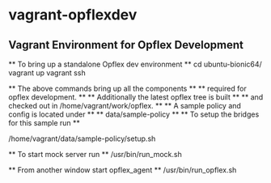 # vagrant-opflexdev
## Vagrant Environment for Opflex Development

** To bring up a standalone Opflex dev environment **
cd ubuntu-bionic64/
vagrant up
vagrant ssh

** The above commands bring up all the components **
** required for opflex development. **
** Additionally the latest opflex tree is built **
** and checked out in /home/vagrant/work/opflex. **
** A sample policy and config is located under **
** data/sample-policy **
** To setup the bridges for this sample run **

/home/vagrant/data/sample-policy/setup.sh

** To start mock server run **
/usr/bin/run_mock.sh

** From another window start opflex_agent **
/usr/bin/run_opflex.sh
